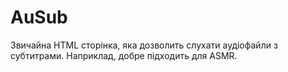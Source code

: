 # AuSub
Звичайна HTML сторінка, яка дозволить слухати аудіофайли з субтитрами. Наприклад, добре підходить для ASMR.
